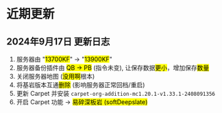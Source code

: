# 近期更新

## 2024年9月17日 更新日志

1. 服务器由 "<mark>13700KF</mark>" -> "<mark>13900KF</mark>"
2. 服务器备份插件由 <mark>QB -> PB</mark> (指令未变), 让保存数据<mark>更小</mark>，增加保存<mark>数量</mark>
3. 关闭服务器地图 (<mark>没用啊</mark>根本)
4. 将基岩版本互通<mark>删除</mark> (影响服务器正常回档/重启)
5. 更新 Carpet 并安装 `carpet-org-addition-mc1.20.1-v1.33.1-2408091356`
6. 开启 Carpet 功能 -> <mark>易碎深板岩 (softDeepslate)</mark>